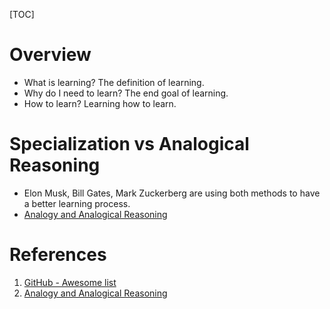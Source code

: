 [TOC]

# Overview
- What is learning? The definition of learning.
- Why do I need to learn? The end goal of learning.
- How to learn? Learning how to learn.

# Specialization vs Analogical Reasoning
- Elon Musk, Bill Gates, Mark Zuckerberg are using both methods to have a better learning process.
- [Analogy and Analogical Reasoning][2]

# References
1. [GitHub - Awesome list][1]
2. [Analogy and Analogical Reasoning][2]

[1]: https://github.com/sindresorhus/awesome "GitHub - Awesome list"
[2]: http://plato.stanford.edu/entries/reasoning-analogy/ "Analogy and Analogical Reasoning"
